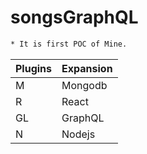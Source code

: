 # songsGraphQL

```sh
* It is first POC of Mine.
```

|Plugins| Expansion|
|-------|----------|
|M|Mongodb|
|R|React|
|GL|GraphQL|
|N|Nodejs|